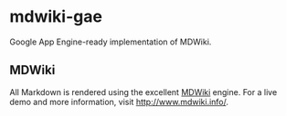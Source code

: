 # mdwiki-gae
Google App Engine-ready implementation of MDWiki.

## MDWiki

All Markdown is rendered using the excellent [MDWiki](https://github.com/Dynalon/mdwiki) engine.  For a live demo and more information, visit http://www.mdwiki.info/.
